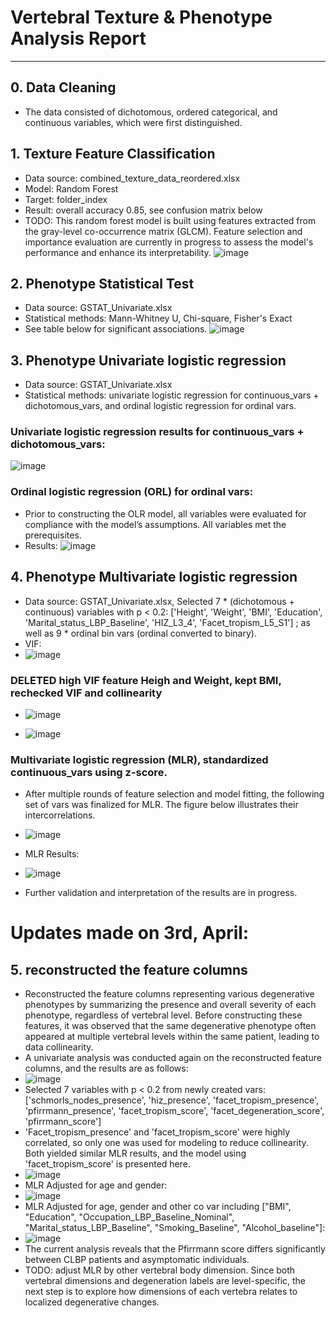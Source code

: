 # Vertebral Texture & Phenotype Analysis Report

---
## 0. Data Cleaning
- The data consisted of dichotomous, ordered categorical, and continuous variables, which were first distinguished.

## 1. Texture Feature Classification

- Data source: combined_texture_data_reordered.xlsx
- Model: Random Forest
- Target: folder_index
- Result: overall accuracy 0.85, see confusion matrix below
- TODO: This random forest model is built using features extracted from the gray-level co-occurrence matrix (GLCM). Feature selection and importance evaluation are currently in progress to assess the model's performance and enhance its interpretability.
![image](https://github.com/user-attachments/assets/bf81ed5a-b655-4bdf-9909-b0d5c0ac4223)

## 2. Phenotype Statistical Test

- Data source: GSTAT_Univariate.xlsx 
- Statistical methods: Mann-Whitney U, Chi-square, Fisher's Exact
- See table below for significant associations.
  ![image](https://github.com/user-attachments/assets/99eff9c9-36eb-4299-a2a2-42c7d64849c1)

## 3. Phenotype Univariate logistic regression
- Data source: GSTAT_Univariate.xlsx
- Statistical methods: univariate logistic regression for continuous_vars + dichotomous_vars, and ordinal logistic regression for ordinal vars.
### Univariate logistic regression results for continuous_vars + dichotomous_vars:
![image](https://github.com/user-attachments/assets/b389918d-832e-45ab-8964-40eade17c472)

### Ordinal logistic regression (ORL) for ordinal vars:
- Prior to constructing the OLR model, all variables were evaluated for compliance with the model’s assumptions. All variables met the prerequisites.
- Results:
![image](https://github.com/user-attachments/assets/cf1f2722-b330-44c0-929f-21b263059d15)

  


## 4. Phenotype Multivariate logistic regression
- Data source: GSTAT_Univariate.xlsx, Selected 7 * (dichotomous + continuous) variables with p < 0.2: ['Height', 'Weight', 'BMI', 'Education', 'Marital_status_LBP_Baseline', 'HIZ_L3_4', 'Facet_tropism_L5_S1'] ; as well as 9 * ordinal bin vars (ordinal converted to binary).
- VIF:
- ![image](https://github.com/user-attachments/assets/e8c02ec9-bc55-4084-b4e8-166435cf7970)


### DELETED high VIF feature Heigh and Weight, kept BMI, rechecked VIF and collinearity
- ![image](https://github.com/user-attachments/assets/717dcf72-d5fa-4dde-9e94-d84f89d12674)

- ![image](https://github.com/user-attachments/assets/d8ae4585-3958-459c-b600-8bb56027af40)

### Multivariate logistic regression (MLR), standardized continuous_vars using z-score.
- After multiple rounds of feature selection and model fitting, the following set of vars was finalized for MLR. The figure below illustrates their intercorrelations.
- ![image](https://github.com/user-attachments/assets/f2e37b1b-2be9-49ab-9444-0b841d471057)

- MLR Results: 
- ![image](https://github.com/user-attachments/assets/76c6beb9-d4b6-467b-86aa-ad1339f33609)
- Further validation and interpretation of the results are in progress.


# Updates made on 3rd, April:

## 5. reconstructed the feature columns
- Reconstructed the feature columns representing various degenerative phenotypes by summarizing the presence and overall severity of each phenotype, regardless of vertebral level. Before constructing these features, it was observed that the same degenerative phenotype often appeared at multiple vertebral levels within the same patient, leading to data collinearity.
- A univariate analysis was conducted again on the reconstructed feature columns, and the results are as follows:
- ![image](https://github.com/user-attachments/assets/3b50523f-ae7f-4977-acd6-c42bc948734e)
- Selected 7 variables with p < 0.2 from newly created vars:
['schmorls_nodes_presence', 'hiz_presence', 'facet_tropism_presence', 'pfirrmann_presence', 'facet_tropism_score', 'facet_degeneration_score', 'pfirrmann_score']
- 'Facet_tropism_presence' and 'facet_tropism_score' were highly correlated, so only one was used for modeling to reduce collinearity. Both yielded similar MLR results, and the model using 'facet_tropism_score' is presented here.
- ![image](https://github.com/user-attachments/assets/7c43ec82-a243-4aa4-86f6-15a6c415fd96)
- MLR Adjusted for age and gender:
- ![image](https://github.com/user-attachments/assets/322d2cdb-7cb0-4561-ae73-ca81c18950b8)
- MLR Adjusted for age, gender and other co var including ["BMI", "Education", "Occupation_LBP_Baseline_Nominal", "Marital_status_LBP_Baseline", "Smoking_Baseline", "Alcohol_baseline"]:
- ![image](https://github.com/user-attachments/assets/d649a44b-85ed-41e9-8f5c-4c584175cf07)
- The current analysis reveals that the Pfirrmann score differs significantly between CLBP patients and asymptomatic individuals.
- TODO: adjust MLR by other vertebral body dimension. Since both vertebral dimensions and degeneration labels are level-specific, the next step is to explore how dimensions of each vertebra relates to localized degenerative changes.





